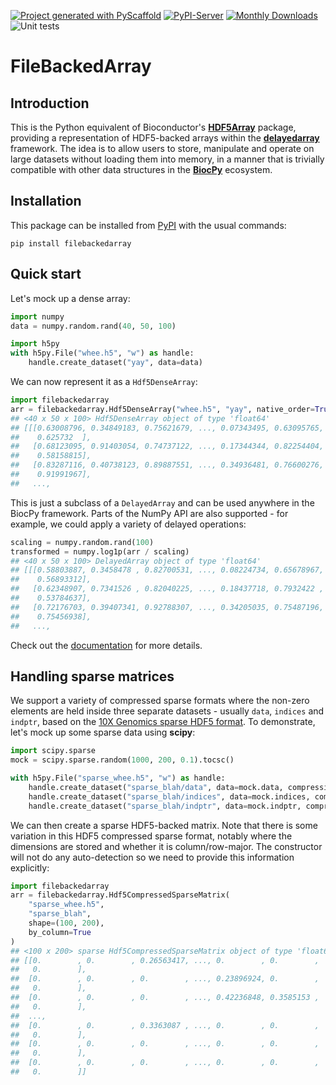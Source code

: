 <!-- These are examples of badges you might want to add to your README:
     please update the URLs accordingly

[![Built Status](https://api.cirrus-ci.com/github/<USER>/FileBackedArray.svg?branch=main)](https://cirrus-ci.com/github/<USER>/FileBackedArray)
[![ReadTheDocs](https://readthedocs.org/projects/FileBackedArray/badge/?version=latest)](https://FileBackedArray.readthedocs.io/en/stable/)
[![Coveralls](https://img.shields.io/coveralls/github/<USER>/FileBackedArray/main.svg)](https://coveralls.io/r/<USER>/FileBackedArray)
[![Conda-Forge](https://img.shields.io/conda/vn/conda-forge/FileBackedArray.svg)](https://anaconda.org/conda-forge/FileBackedArray)
[![Twitter](https://img.shields.io/twitter/url/http/shields.io.svg?style=social&label=Twitter)](https://twitter.com/FileBackedArray)
-->

[![Project generated with PyScaffold](https://img.shields.io/badge/-PyScaffold-005CA0?logo=pyscaffold)](https://pyscaffold.org/)
[![PyPI-Server](https://img.shields.io/pypi/v/FileBackedArray.svg)](https://pypi.org/project/FileBackedArray/)
[![Monthly Downloads](https://pepy.tech/badge/FileBackedArray/month)](https://pepy.tech/project/FileBackedArray)
![Unit tests](https://github.com/BiocPy/FileBackedArray/actions/workflows/pypi-test.yml/badge.svg)


# FileBackedArray

## Introduction

This is the Python equivalent of Bioconductor's [**HDF5Array**](https://bioconductor.org/packages/HDF5Array) package,
providing a representation of HDF5-backed arrays within the [**delayedarray**](https://github.com/BiocPy/delayedarray) framework.
The idea is to allow users to store, manipulate and operate on large datasets without loading them into memory,
in a manner that is trivially compatible with other data structures in the [**BiocPy**](https::/github.com/BiocPy) ecosystem.

## Installation

This package can be installed from [PyPI](https://pypi.org/project/filebackedarray/) with the usual commands:

```shell
pip install filebackedarray
```

## Quick start

Let's mock up a dense array:

```python
import numpy
data = numpy.random.rand(40, 50, 100)

import h5py
with h5py.File("whee.h5", "w") as handle:
    handle.create_dataset("yay", data=data)
```

We can now represent it as a `Hdf5DenseArray`:

```python
import filebackedarray
arr = filebackedarray.Hdf5DenseArray("whee.h5", "yay", native_order=True)
## <40 x 50 x 100> Hdf5DenseArray object of type 'float64'
## [[[0.63008796, 0.34849183, 0.75621679, ..., 0.07343495, 0.63095765,
##    0.625732  ],
##   [0.68123095, 0.91403054, 0.74737122, ..., 0.17344344, 0.82254404,
##    0.58158815],
##   [0.83287116, 0.40738123, 0.89887551, ..., 0.34936481, 0.76600276,
##    0.91991967],
##   ...,
```

This is just a subclass of a `DelayedArray` and can be used anywhere in the BiocPy framework.
Parts of the NumPy API are also supported - for example, we could apply a variety of delayed operations:

```python
scaling = numpy.random.rand(100)
transformed = numpy.log1p(arr / scaling)
## <40 x 50 x 100> DelayedArray object of type 'float64'
## [[[0.58803887, 0.3458478 , 0.82700531, ..., 0.08224734, 0.65678967,
##    0.56893312],
##   [0.62348907, 0.7341526 , 0.82040225, ..., 0.18437718, 0.7932422 ,
##    0.53784637],
##   [0.72176703, 0.39407341, 0.92788307, ..., 0.34205035, 0.75487196,
##    0.75456938],
##   ...,
```

Check out the [documentation](https://biocpy.github.io/FileBackedArray/) for more details.

## Handling sparse matrices

We support a variety of compressed sparse formats where the non-zero elements are held inside three separate datasets -
usually `data`, `indices` and `indptr`, based on the [10X Genomics sparse HDF5 format](https://support.10xgenomics.com/single-cell-gene-expression/software/pipelines/latest/advanced/h5_matrices).
To demonstrate, let's mock up some sparse data using **scipy**:

```python
import scipy.sparse
mock = scipy.sparse.random(1000, 200, 0.1).tocsc()

with h5py.File("sparse_whee.h5", "w") as handle:
    handle.create_dataset("sparse_blah/data", data=mock.data, compression="gzip")
    handle.create_dataset("sparse_blah/indices", data=mock.indices, compression="gzip")
    handle.create_dataset("sparse_blah/indptr", data=mock.indptr, compression="gzip")
```

We can then create a sparse HDF5-backed matrix.
Note that there is some variation in this HDF5 compressed sparse format, notably where the dimensions are stored and whether it is column/row-major.
The constructor will not do any auto-detection so we need to provide this information explicitly:

```python
import filebackedarray
arr = filebackedarray.Hdf5CompressedSparseMatrix(
    "sparse_whee.h5", 
    "sparse_blah", 
    shape=(100, 200), 
    by_column=True
)
## <100 x 200> sparse Hdf5CompressedSparseMatrix object of type 'float64'
## [[0.        , 0.        , 0.26563417, ..., 0.        , 0.        ,
##   0.        ],
##  [0.        , 0.        , 0.        , ..., 0.23896924, 0.        ,
##   0.        ],
##  [0.        , 0.        , 0.        , ..., 0.42236848, 0.3585153 ,
##   0.        ],
##  ...,
##  [0.        , 0.        , 0.3363087 , ..., 0.        , 0.        ,
##   0.        ],
##  [0.        , 0.        , 0.        , ..., 0.        , 0.        ,
##   0.        ],
##  [0.        , 0.        , 0.        , ..., 0.        , 0.        ,
##   0.        ]]
```
